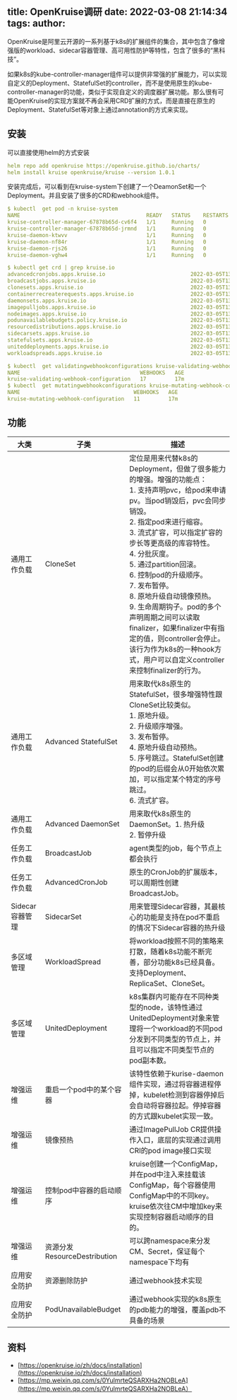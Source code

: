 title: OpenKruise调研
date: 2022-03-08 21:14:34
tags:
author:
---
OpenKruise是阿里云开源的一系列基于k8s的扩展组件的集合，其中包含了像增强版的workload、sidecar容器管理、高可用性防护等特性，包含了很多的“黑科技”。

如果k8s的kube-controller-manager组件可以提供非常强的扩展能力，可以实现自定义的Deployment、StatefulSet的controller，而不是使用原生的kube-controller-manager的功能，类似于实现自定义的调度器扩展功能。那么很有可能OpenKruise的实现方案就不再会采用CRD扩展的方式，而是直接在原生的Deployment、StatefulSet等对象上通过annotation的方式来实现。

## 安装
可以直接使用helm的方式安装
```yaml
helm repo add openkruise https://openkruise.github.io/charts/
helm install kruise openkruise/kruise --version 1.0.1
```
安装完成后，可以看到在kruise-system下创建了一个DeamonSet和一个Deployment。并且安装了很多的CRD和webhook组件。
```yaml
$ kubectl  get pod -n kruise-system
NAME                                        READY   STATUS    RESTARTS   AGE
kruise-controller-manager-67878b65d-cv6f4   1/1     Running   0          92s
kruise-controller-manager-67878b65d-jrmnd   1/1     Running   0          92s
kruise-daemon-ktwvv                         1/1     Running   0          92s
kruise-daemon-nf84r                         1/1     Running   0          92s
kruise-daemon-rjs26                         1/1     Running   0          92s
kruise-daemon-vghw4                         1/1     Running   0          92s

$ kubectl get crd | grep kruise.io
advancedcronjobs.apps.kruise.io                           2022-03-05T13:21:39Z
broadcastjobs.apps.kruise.io                              2022-03-05T13:21:39Z
clonesets.apps.kruise.io                                  2022-03-05T13:21:39Z
containerrecreaterequests.apps.kruise.io                  2022-03-05T13:21:39Z
daemonsets.apps.kruise.io                                 2022-03-05T13:21:39Z
imagepulljobs.apps.kruise.io                              2022-03-05T13:21:39Z
nodeimages.apps.kruise.io                                 2022-03-05T13:21:39Z
podunavailablebudgets.policy.kruise.io                    2022-03-05T13:21:39Z
resourcedistributions.apps.kruise.io                      2022-03-05T13:21:39Z
sidecarsets.apps.kruise.io                                2022-03-05T13:21:39Z
statefulsets.apps.kruise.io                               2022-03-05T13:21:39Z
uniteddeployments.apps.kruise.io                          2022-03-05T13:21:39Z
workloadspreads.apps.kruise.io                            2022-03-05T13:21:39Z

$ kubectl  get validatingwebhookconfigurations kruise-validating-webhook-configuration 
NAME                                      WEBHOOKS   AGE
kruise-validating-webhook-configuration   17         17m
$ kubectl  get mutatingwebhookconfigurations kruise-mutating-webhook-configuration 
NAME                                    WEBHOOKS   AGE
kruise-mutating-webhook-configuration   11         17m
```
## 功能
| 大类 | 子类 | 描述 |
| --- | --- | --- |
| 通用工作负载 | CloneSet | 定位是用来代替k8s的Deployment，但做了很多能力的增强。增强的功能点：<br>1. 支持声明pvc，给pod来申请pv。当pod销毁后，pvc会同步销毁。<br>2. 指定pod来进行缩容。<br>3. 流式扩容，可以指定扩容的步长等更高级的库容特性。<br >4. 分批灰度。<br>5. 通过partition回滚。<br>6. 控制pod的升级顺序。<br>7. 发布暂停。<br>8. 原地升级自动镜像预热。<br>9. 生命周期钩子。pod的多个声明周期之间可以读取finalizer，如果finalizer中有指定的值，则controller会停止。该行为作为k8s的一种hook方式，用户可以自定义controller来控制finalizer的行为。 |
| 通用工作负载 | Advanced StatefulSet | 用来取代k8s原生的StatefulSet，很多增强特性跟CloneSet比较类似。<br>1. 原地升级。<br>2. 升级顺序增强。<br>3. 发布暂停。<br>4. 原地升级自动预热。<br>5. 序号跳过。StatefulSet创建的pod的后缀会从0开始依次累加，可以指定某个特定的序号跳过。<br>6. 流式扩容。|
| 通用工作负载 | Advanced DaemonSet | 用来取代k8s原生的DaemonSet。1. 热升级<br>2. 暂停升级<br> |
| 任务工作负载 | BroadcastJob | agent类型的job，每个节点上都会执行 |
| 任务工作负载 | AdvancedCronJob | 原生的CronJob的扩展版本，可以周期性创建BroadcastJob。 |
| Sidecar容器管理 | SidecarSet | 用来管理Sidecar容器，其最核心的功能是支持在pod不重启的情况下Sidecar容器的热升级 |
| 多区域管理 | WorkloadSpread | 将workload按照不同的策略来打散，随着k8s功能不断完善，部分功能k8s已经具备。支持Deployment、ReplicaSet、CloneSet。 |
| 多区域管理 | UnitedDeployment | k8s集群内可能存在不同种类型的node，该特性通过UnitedDeployment对象来管理将一个workload的不同pod分发到不同类型的节点上，并且可以指定不同类型节点的pod副本数。 |
| 增强运维 | 重启一个pod中的某个容器 | 该特性依赖于kurise-daemon组件实现，通过将容器进程停掉，kubelet检测到容器停掉后会自动将容器拉起。停掉容器的方式跟kubelet实现一致。 |
| 增强运维 | 镜像预热 | 通过ImagePullJob CR提供操作入口，底层的实现通过调用CRI的pod image接口实现 |
| 增强运维 | 控制pod中容器的启动顺序 | kruise创建一个ConfigMap，并在pod中注入来挂载该ConfigMap，每个容器使用ConfigMap中的不同key。kruise依次往CM中增加key来实现控制容器启动顺序的目的。 |
| 增强运维 | 资源分发ResourceDestribution | 可以跨namespace来分发CM、Secret，保证每个namespace下均有 |
| 应用安全防护 | 资源删除防护 | 通过webhook技术实现 |
| 应用安全防护 | PodUnavailableBudget | 通过webhook实现的k8s原生的pdb能力的增强，覆盖pdb不具备的场景 |

## 资料

- [https://openkruise.io/zh/docs/installation](https://openkruise.io/zh/docs/installation)
- [https://mp.weixin.qq.com/s/0YulmrteQSARXHa2NOBLeA](https://mp.weixin.qq.com/s/0YulmrteQSARXHa2NOBLeA）
